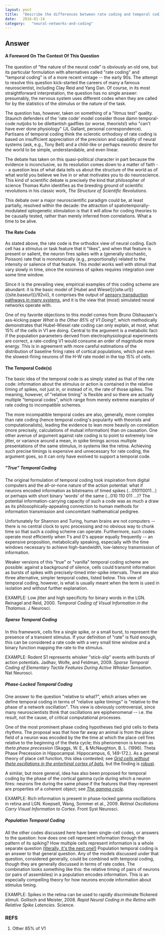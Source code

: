 ```yaml
---
layout: post
title:	"Describe the differences between rate coding and temporal coding, and give examples of each in the nervous system."
date:	2016-01-14
category:	"neural-networks-and-coding"
---
```

## Answer

#### A Foreword On The Context Of This Question

The question of "the nature of the neural code" is obviously an old one, but its particular formulation with alternatives called "rate coding" and "temporal coding" is of a more recent vintage -- the early 90s. The attempt to resolve this question kick-started the careers of many a famous neuroscientist, including Clay Reid and Yang Dan. Of course, in its most straightforward interpretation, the question has no single answer: presumably, the nervous system uses different codes when they are called for by the statistics of the stimulus or the nature of the task.

The question has, however, taken on something of a "litmus test" quality. Staunch defenders of the 'rate code' model consider those damn temporal-code nutjobs to be dilettantish gadflies (or worse, theorists!) who "can't have ever done physiology" (JL Gallant, personal correspondence). Partisans of temporal coding think the sclerotic orthodoxy of rate coding is based on insufficient appreciation of the precision and capability of neural systems (ask, e.g., Tony Bell) and a child-like or perhaps neurotic desire for the world to be simple, understandable, and even linear.

The debate has taken on this quasi-political character in part because the evidence is inconclusive, so its resolution comes down to a matter of faith -- a question less of what data tells us about the structure of the world as of what world you believe we live in or what motivates you to do neuroscience. This kind of scientific debate is precisely the kind that philosopher of science Thomas Kuhn identifies as the breeding ground of scientific revolutions in his classic work, _The Structure of Scientific Revolutions_.

This debate over a major neuroscientific paradigm could be, at least partially, resolved within the decade: the attraction of spatiotemporally-modulated optogenetic stimulation is that it will allow for coding theories to be causally tested, rather than merely inferred from correlations. What a time to be alive.

#### The Rate Code

As stated above, the rate code is the orthodox view of neural coding. Each cell has a stimulus or task feature that it "likes", and when that feature is present or salient, the neuron fires spikes with a (generally stochastic, Poisson) rate that is monotonically (e.g., proportionally) related to the intensity or salience of that feature. This model works well with stimuli that vary slowly in time, since the noisiness of spikes requires integration over some time window.

Since it is the prevailing view, empirical examples of this coding scheme are abundant: it is the basic model of [Hubel and Wiesel]{{site.url}}{{site.baseurl}}/92vii}, it comprises the output of
[sensory transduction pathways in many systems]({{site.url}}{{site.baseurl}}/01), and it is the view that (most) simulated neural networks operate with.

One of my favorite objections to this model comes from Bruno Olshausen's ass-kicking paper _What is the Other 85% of V1 Doing?_, which methodically demonstrates that Hubel-Wiesel rate coding can only explain, at most, what 15% of the cells in V1 are doing. Central to the argument is a metabolic fact: if the population parameters derived from electrophysiological experiments are correct, a rate-coding V1 would consume an order of magnitude more energy. This is in agreement with more careful estimations of the distribution of baseline firing rates of cortical populations, which put even the slowest-firing neurons of the H-W rate model in the top 15% of cells.

#### The Temporal Code(s)

The basic idea of the temporal code is as simply stated as that of the rate code: information about the stimulus or action is contained in the relative timing of spikes, not just in, or instead of in, the rate of those spikes. The meaning, however, of "relative timing" is flexible and so there are actually multiple "temporal codes", which range from merely extreme examples of rate coding to incompatible schemes.

The more incompatible temporal codes are also, generally, more complex than rate coding (hence temporal coding's popularity with theorists and computationalists), leading the evidence to lean more heavily on correlation (more precisely, calculations of mutual information) than on causation. One other avenue of argument against rate coding is to point to extremely low jitter, or variance around a mean, in spike timings across multiple presentations of the same stimulus, in systems like the retina. Achieving such precise timings is expensive and unnecessary for rate coding, the argument goes, so it can only have evolved to support a temporal code.

##### "True" Temporal Coding

The original formulation of temporal coding took inspiration from digital computers and the all-or-none nature of the action potential: what if neurons encoded information as bitstreams of timed spikes (...010110011...) or perhaps with short binary 'words' of the same (...010 110 011 ...)? The potential information-carrying capacity of such a code was as much a draw as its philosophically-appealing connection to human methods for information transmission and concomitant mathematical pedigree.

Unfortunately for Shannon and Turing, human brains are not computers -- there is no central clock to sync processing and no obvious way to chunk time so that such a coding scheme can operate. Furthermore, such codes operate most efficiently when 1's and 0's appear equally frequently -- an expensive proposition, metabolically speaking, especially with the time windows necessary to achieve high-bandwidth, low-latency transmission of information.

Weaker versions of this "true" or "vanilla" temporal coding scheme are possible: against a background of silence, cells could transmit information as bursts of spikes with precisely-timed inter-spike intervals. There are also three alternative, simpler temporal codes, listed below. This view of temporal coding, however, is what is usually meant when the term is used in isolation and without further explanation.

EXAMPLE: Low jitter and high specificity for binary words in the LGN. Reinagel and Reid, 2000. _Temporal Coding of Visual Information in the Thalamus_. J Neurosci.

##### Sparse Temporal Coding

In this framework, cells fire a single spike, or a small burst, to represent the presence of a transient stimulus. If your definition of "rate" is fluid enough, this can be considered a rate code with a very small time window and a binary function mapping the rate to the stimulus.

EXAMPLE: Rodent S1 represents whisker "stick-slip" events with bursts of action potentials. Jadhav, Wolfe, and Feldman, 2009. _Sparse Temporal Coding of Elementary Tactile Features During Active Whisker Sensation_. Nat Neurosci.

##### Phase-Locked Temporal Coding

One answer to the question "relative to what?", which arises when we define temporal coding in terms of "relative spike timings" is "relative to the phase of a network oscillation".
This view is obviously controversial, since many neuroscientists think that oscillations are epiphenomenal -- i.e. the result, not the cause, of critical computational processes.

One of the most prominent phase coding hypotheses tied grid cells to theta rhythms. The proposal was that how far away an animal is from the place field of a neuron was encoded by the the time at which the place cell fires relative to the beginning of the theta cycle; this phenomenon is known as *theta phase precession* (Skaggs, W. E., & McNaughton, B. L. (1996). Theta Phase Precession in Hippocampal. Hippocampus, 6, 149-172.).
As a general theory of place cell function, this idea contested;
see _[Grid cells without theta oscillations in the entorhinal cortex of bats](http://www.nature.com/nature/journal/v479/n7371/abs/nature10583.html)_,
but the finding is [robust](http://www.ncbi.nlm.nih.gov/pubmed/23354386).

 A similar, but more general, idea has also been proposed for temporal coding by the phase of the cortical gamma cycle during which a neuron fires:
neurons fire during the same phase if the features that they represent are properties of a coherent object;
see [_The gamma cycle_](http://www.cell.com/trends/neurosciences/abstract/S0166-2236(07)00124-5).

EXAMPLE: Rich information is present in phase-locked gamma oscillations in retina and LGN. Koepsell, Wang, Sommer et al., 2009. _Retinal Oscillations Carry Visual Information to Cortex_. Front Syst Neurosci.

##### Population Temporal Coding

All the other codes discussed here have been single-cell codes, or answers to the question:
how does one cell represent information through the pattern of its spiking?
How multiple cells represent information is a whole separate question
[(literally, it's  the next one!)]({{site.url}}{{site.baseurl}}/48)
Population temporal coding is an answer to that general question.
Any of the models discussed under that question, considered generally, could be combined with temporal coding,
though they are generally discussed in terms of rate codes.
The combination looks something like this:
the relative timing of pairs of neurons (or pairs of assemblies) in a population encodes information.
This is an especially compelling theory for how neurons encode information about stimulus timing.

EXAMPLE: Spikes in the retina can be used to rapidly discriminate flickered stimuli. Gollisch and Meister, 2008. _Rapid Neural Coding in the Retina with Relative Spike Latencies_. Science.

### REFS
1. Other 85% of V1

